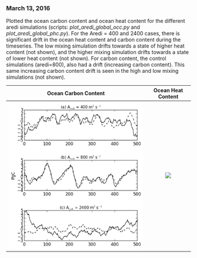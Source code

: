 ### March 13, 2016
Plotted the ocean carbon content and ocean heat content for the different aredi simulations (scripts: *plot_aredi_global_occ.py* and *plot_aredi_global_phc.py*). For the Aredi = 400 and 2400 cases, there is significant drift in the ocean heat content and carbon content during the timeseries. The low mixing simulation drifts towards a state of higher heat content (not shown), and the higher mixing simulation drifts towards a state of lower heat content (not shown). For carbon content, the control simulations (aredi=800), also had a drift (increasing carbon content). This same increasing carbon content drift is seen in the high and low mixing simulations (not shown). 

Ocean Carbon Content                |  Ocean Heat Content 
:-------------------------:|:-------------------------:
![](figures/aredi_occ_timeseries.png)  |  ![](files/aredi_ohc_timeseries.png)